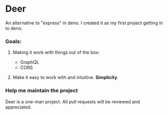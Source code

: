 # Deer

An alternative to "express" in deno.
I created it as my first project getting in to deno.

### Goals:

1. Making it work with things out of the box:

   - GraphQL
   - CORS

2. Make it easy to work with and intuitive. **Simplicity**.

### Help me maintain the project

Deer is a one-man project. All pull requests will be reviewed and appreciated.
